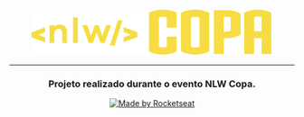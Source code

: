 <p  align="center">
  <img src=".github\logo.svg" alt="nlw copa logo">
</p>

<hr>

<h3 align="center">
  Projeto realizado durante o evento NLW Copa.
</h3>

<p align="center">
  <a href="https://rocketseat.com.br">
    <img alt="Made by Rocketseat" src="https://img.shields.io/badge/Made%20by-Rocketseat-%23F8952D">
  </a>
</p>
